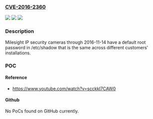 ### [CVE-2016-2360](https://cve.mitre.org/cgi-bin/cvename.cgi?name=CVE-2016-2360)
![](https://img.shields.io/static/v1?label=Product&message=IP%20security%20cameras&color=blue)
![](https://img.shields.io/static/v1?label=Version&message=n%2Fa&color=blue)
![](https://img.shields.io/static/v1?label=Vulnerability&message=default%20password&color=brighgreen)

### Description

Milesight IP security cameras through 2016-11-14 have a default root password in /etc/shadow that is the same across different customers' installations.

### POC

#### Reference
- https://www.youtube.com/watch?v=scckkI7CAW0

#### Github
No PoCs found on GitHub currently.

